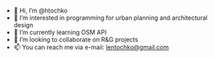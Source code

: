 - 👋 Hi, I’m @htochko
- 👀 I’m interested in programming for urban planning and architectural design
- 🌱 I’m currently learning OSM API
- 💞️ I’m looking to collaborate on R&G projects
- 📫 You can reach me via e-mail: lentochko@gmail.com
